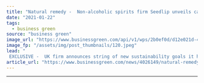 ```yaml
---
title: "Natural remedy -  Non-alcoholic spirits firm Seedlip unveils carbon neutral plan"
date: "2021-01-22"
tags: 
  - business green
source: "business green"
image_url: "https://www.businessgreen.com/api/v1/wps/2b0ef0d/d12e021d-46d8-406b-af8a-d0f43ff2cd74/9/sh03-Spice-Ginger-Ale-UK-GrapefruitHalf-088-lowres-edited-version-1-185x114.jpeg"
image_fp: "/assets/img/post_thumbnails/120.jpeg"
lead: "
 EXCLUSIVE -  UK firm announces string of new sustainability goals it hopes will help consumers connect with nature ..."
article_url: "https://www.businessgreen.com/news/4026149/natural-remedy-alcoholic-spirits-firm-seedlip-unveils-carbon-neutral-plan"
---
```


---
